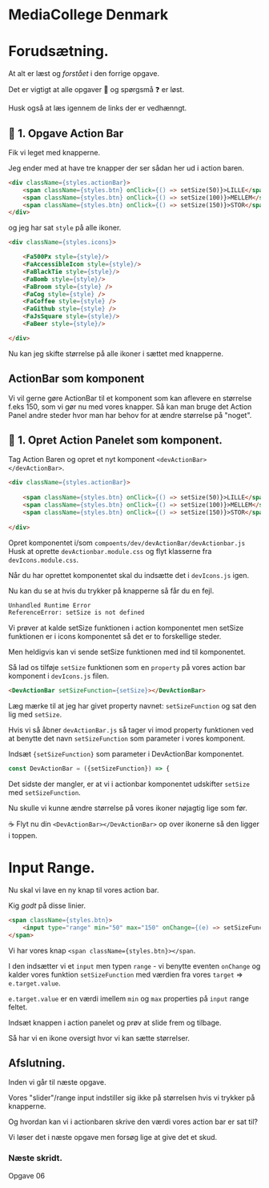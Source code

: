 # MediaCollege Denmark

# Forudsætning.

At alt er læst og *forstået* i den forrige opgave.

Det er vigtigt at alle opgaver :dart: og spørgsmå :question: er løst.

Husk også at læs igennem de links der er vedhænngt.

## :dart: 1. Opgave Action Bar

Fik vi leget med knapperne.

Jeg ender med at have tre knapper der ser sådan her ud i action baren.

```html
<div className={styles.actionBar}>
    <span className={styles.btn} onClick={() => setSize(50)}>LILLE</span>
    <span className={styles.btn} onClick={() => setSize(100)}>MELLEM</span>
    <span className={styles.btn} onClick={() => setSize(150)}>STOR</span>
</div>
```

og jeg har sat `style` på alle ikoner.

```html
<div className={styles.icons}>

    <Fa500Px style={style}/>
    <FaAccessibleIcon style={style}/>
    <FaBlackTie style={style}/>
    <FaBomb style={style}/>
    <FaBroom style={style} />
    <FaCog style={style} />
    <FaCoffee style={style} />
    <FaGithub style={style} />
    <FaJsSquare style={style}/>
    <FaBeer style={style}/>

</div>
```

Nu kan jeg skifte størrelse på alle ikoner i sættet med knapperne.

## ActionBar som komponent

Vi vil gerne gøre ActionBar til et komponent som kan aflevere en størrelse f.eks 150, som vi gør nu med vores knapper. Så kan man bruge det Action Panel andre steder hvor man har behov for at ændre størrelse på "noget".

## :dart: 1. Opret Action Panelet som komponent.

Tag Action Baren og opret et nyt komponent `<devActionBar></devActionBar>`.

```html
<div className={styles.actionBar}>
                
    <span className={styles.btn} onClick={() => setSize(50)}>LILLE</span>
    <span className={styles.btn} onClick={() => setSize(100)}>MELLEM</span>
    <span className={styles.btn} onClick={() => setSize(150)}>STOR</span>
                
</div>
```

Opret komponentet i/som `compoents/dev/devActionBar/devActionbar.js`
Husk at oprette `devActionbar.module.css` og flyt klasserne fra `devIcons.module.css`.

Når du har oprettet komponentet skal du indsætte det i `devIcons.js` igen.

Nu kan du se at hvis du trykker på knapperne så får du en fejl.

```html
Unhandled Runtime Error
ReferenceError: setSize is not defined
```

Vi prøver at kalde setSize funktionen i action komponentet men setSize funktionen er i icons komponentet så det er to forskellige steder. 

Men heldigvis kan vi sende setSize funktionen med ind til komponentet.

Så lad os tilføje `setSize` funktionen som en `property` på vores action bar komponent i `devIcons.js` filen.

```html
<DevActionBar setSizeFunction={setSize}></DevActionBar>
```

Læg mærke til at jeg har givet property navnet: `setSizeFunction` og sat den lig med `setSize`.

Hvis vi så åbner `devActionBar.js` så tager vi imod property funktionen ved at benytte det navn `setSizeFunction` som parameter i vores komponent.

Indsæt `{setSizeFunction}` som parameter i DevActionBar komponentet.
```javascript
const DevActionBar = ({setSizeFunction}) => {
```

Det sidste der mangler, er at vi i actionbar komponentet udskifter `setSize` med `setSizeFunction`.

Nu skulle vi kunne ændre størrelse på vores ikoner nøjagtig lige som før.

:coffee: Flyt nu din `<DevActionBar></DevActionBar>` op over ikonerne så den ligger i toppen.

# Input Range.

Nu skal vi lave en ny knap til vores action bar.

Kig *godt* på disse linier.

```html
<span className={styles.btn}>
    <input type="range" min="50" max="150" onChange={(e) => setSizeFunction(e.target.value)}></input>
</span>    
```

Vi har vores knap `<span className={styles.btn}></span`.

I den indsætter vi et `input` men typen `range` - vi benytte eventen `onChange` og kalder vores funktion `setSizeFunction` med værdien fra vores `target` => `e.target.value`. 

`e.target.value` er en værdi imellem `min` og `max` properties på `input` range feltet. 

Indsæt knappen i action panelet og prøv at slide frem og tilbage.

Så har vi en ikone oversigt hvor vi kan sætte størrelser.

## Afslutning.

Inden vi går til næste opgave.

Vores "slider"/range input indstiller sig ikke på størrelsen hvis vi trykker på knapperne.

Og hvordan kan vi i actionbaren skrive den værdi vores action bar er sat til?

Vi løser det i næste opgave men forsøg lige at give det et skud.

### Næste skridt.

Opgave 06







